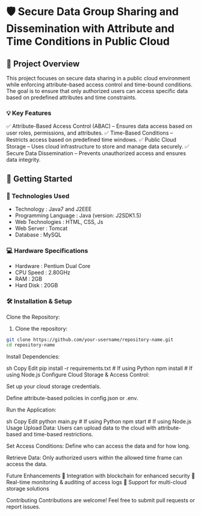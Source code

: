 # 🛡️ Secure Data Group Sharing and Dissemination with Attribute and Time Conditions in Public Cloud

##  📂 Project Overview
This project focuses on secure data sharing in a public cloud environment while enforcing attribute-based access control and time-bound conditions. The goal is to ensure that only authorized users can access specific data based on predefined attributes and time constraints.

### 💡 Key Features
✅ Attribute-Based Access Control (ABAC) – Ensures data access based on user roles, permissions, and attributes.
✅ Time-Based Conditions – Restricts access based on predefined time windows. 
✅ Public Cloud Storage – Uses cloud infrastructure to store and manage data securely.
✅ Secure Data Dissemination – Prevents unauthorized access and ensures data integrity.

## 🚀 Getting Started
### 🤖 Technologies Used
- Technology           : Java7 and J2EEE
- Programming Language : Java (version: J2SDK1.5)
- Web Technologies     : HTML, CSS, Js
- Web Server           : Tomcat
- Database             : MySQL 

### 💻 Hardware Specifications
- Hardware  : Pentium Dual Core
- CPU Speed : 2.80GHz
- RAM       : 2GB
- Hard Disk : 20GB

### 🛠️ Installation & Setup
Clone the Repository:

1. Clone the repository:
  ```bash 
  git clone https://github.com/your-username/repository-name.git
  cd repository-name
  ```

Install Dependencies:

sh
Copy
Edit
pip install -r requirements.txt  # If using Python
npm install  # If using Node.js
Configure Cloud Storage & Access Control:

Set up your cloud storage credentials.

Define attribute-based policies in config.json or .env.

Run the Application:

sh
Copy
Edit
python main.py  # If using Python
npm start  # If using Node.js
Usage
Upload Data: Users can upload data to the cloud with attribute-based and time-based restrictions.

Set Access Conditions: Define who can access the data and for how long.

Retrieve Data: Only authorized users within the allowed time frame can access the data.

Future Enhancements
🔹 Integration with blockchain for enhanced security
🔹 Real-time monitoring & auditing of access logs
🔹 Support for multi-cloud storage solutions

Contributing
Contributions are welcome! Feel free to submit pull requests or report issues.
